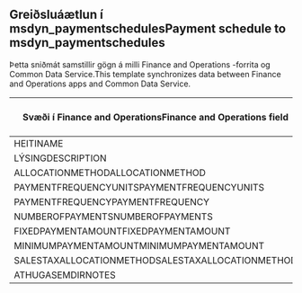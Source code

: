 ## <a name="payment-schedule-to-msdyn_paymentschedules"></a><span data-ttu-id="b366d-101">Greiðsluáætlun í msdyn_paymentschedules</span><span class="sxs-lookup"><span data-stu-id="b366d-101">Payment schedule to msdyn_paymentschedules</span></span>

<span data-ttu-id="b366d-102">Þetta sniðmát samstillir gögn á milli Finance and Operations -forrita og Common Data Service.</span><span class="sxs-lookup"><span data-stu-id="b366d-102">This template synchronizes data between Finance and Operations apps and Common Data Service.</span></span>

<span data-ttu-id="b366d-103">Svæði í Finance and Operations</span><span class="sxs-lookup"><span data-stu-id="b366d-103">Finance and Operations field</span></span> | <span data-ttu-id="b366d-104">Gerð vörpunar</span><span class="sxs-lookup"><span data-stu-id="b366d-104">Map type</span></span> | <span data-ttu-id="b366d-105">Annar Dynamics 365 reitur</span><span class="sxs-lookup"><span data-stu-id="b366d-105">Other Dynamics 365 field</span></span> | <span data-ttu-id="b366d-106">Sjálfgildi</span><span class="sxs-lookup"><span data-stu-id="b366d-106">Default value</span></span>
---|---|---|---
<span data-ttu-id="b366d-107">HEITI</span><span class="sxs-lookup"><span data-stu-id="b366d-107">NAME</span></span> | = | <span data-ttu-id="b366d-108">msdyn_name</span><span class="sxs-lookup"><span data-stu-id="b366d-108">msdyn_name</span></span> | 
<span data-ttu-id="b366d-109">LÝSING</span><span class="sxs-lookup"><span data-stu-id="b366d-109">DESCRIPTION</span></span> | = | <span data-ttu-id="b366d-110">msdyn_description</span><span class="sxs-lookup"><span data-stu-id="b366d-110">msdyn_description</span></span> | 
<span data-ttu-id="b366d-111">ALLOCATIONMETHOD</span><span class="sxs-lookup"><span data-stu-id="b366d-111">ALLOCATIONMETHOD</span></span> | >< | <span data-ttu-id="b366d-112">msdyn_allocationmethod</span><span class="sxs-lookup"><span data-stu-id="b366d-112">msdyn_allocationmethod</span></span> | 
<span data-ttu-id="b366d-113">PAYMENTFREQUENCYUNITS</span><span class="sxs-lookup"><span data-stu-id="b366d-113">PAYMENTFREQUENCYUNITS</span></span> | >< | <span data-ttu-id="b366d-114">msdyn_paymentfrequencyunit</span><span class="sxs-lookup"><span data-stu-id="b366d-114">msdyn_paymentfrequencyunit</span></span> | 
<span data-ttu-id="b366d-115">PAYMENTFREQUENCY</span><span class="sxs-lookup"><span data-stu-id="b366d-115">PAYMENTFREQUENCY</span></span> | = | <span data-ttu-id="b366d-116">msdyn_paymentfrequency</span><span class="sxs-lookup"><span data-stu-id="b366d-116">msdyn_paymentfrequency</span></span> | 
<span data-ttu-id="b366d-117">NUMBEROFPAYMENTS</span><span class="sxs-lookup"><span data-stu-id="b366d-117">NUMBEROFPAYMENTS</span></span> | = | <span data-ttu-id="b366d-118">msdyn_numberofpayments</span><span class="sxs-lookup"><span data-stu-id="b366d-118">msdyn_numberofpayments</span></span> | 
<span data-ttu-id="b366d-119">FIXEDPAYMENTAMOUNT</span><span class="sxs-lookup"><span data-stu-id="b366d-119">FIXEDPAYMENTAMOUNT</span></span> | = | <span data-ttu-id="b366d-120">msdyn_fixedpaymentamount</span><span class="sxs-lookup"><span data-stu-id="b366d-120">msdyn_fixedpaymentamount</span></span> | 
<span data-ttu-id="b366d-121">MINIMUMPAYMENTAMOUNT</span><span class="sxs-lookup"><span data-stu-id="b366d-121">MINIMUMPAYMENTAMOUNT</span></span> | = | <span data-ttu-id="b366d-122">msdyn_minimumpaymentamount</span><span class="sxs-lookup"><span data-stu-id="b366d-122">msdyn_minimumpaymentamount</span></span> | 
<span data-ttu-id="b366d-123">SALESTAXALLOCATIONMETHOD</span><span class="sxs-lookup"><span data-stu-id="b366d-123">SALESTAXALLOCATIONMETHOD</span></span> | >< | <span data-ttu-id="b366d-124">msdyn_salestaxallocationmethod</span><span class="sxs-lookup"><span data-stu-id="b366d-124">msdyn_salestaxallocationmethod</span></span> | 
<span data-ttu-id="b366d-125">ATHUGASEMDIR</span><span class="sxs-lookup"><span data-stu-id="b366d-125">NOTES</span></span> | = | <span data-ttu-id="b366d-126">msdyn_note</span><span class="sxs-lookup"><span data-stu-id="b366d-126">msdyn_note</span></span> | 
